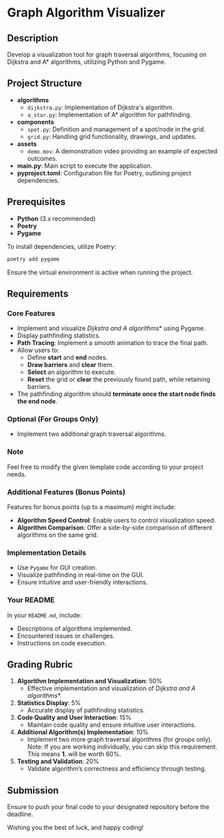 # Graph Algorithm Visualizer

## Description

Develop a visualization tool for graph traversal algorithms, focusing on Dijkstra and A* algorithms, utilizing Python and Pygame.

## Project Structure

- **algorithms**
  - `dijkstra.py`: Implementation of Dijkstra's algorithm.
  - `a_star.py`: Implementation of A* algorithm for pathfinding.
- **components**
  - `spot.py`: Definition and management of a spot/node in the grid.
  - `grid.py`: Handling grid functionality, drawings, and updates.
- **assets**
  - `demo.mov`: A demonstration video providing an example of expected outcomes.
- **main.py**: Main script to execute the application.
- **pyproject.toml**: Configuration file for Poetry, outlining project dependencies.

## Prerequisites

- **Python** (3.x recommended)
- **Poetry**
- **Pygame**

To install dependencies, utilize Poetry:
```bash
poetry add pygame
```

Ensure the virtual environment is active when running the project.

## Requirements

### Core Features

- Implement and visualize **Dijkstra and A* algorithms** using Pygame.
- Display pathfinding statistics.
- **Path Tracing**: Implement a smooth animation to trace the final path.
- Allow users to:
  - Define **start** and **end** nodes.
  - **Draw barriers** and **clear** them.
  - **Select** an algorithm to execute.
  - **Reset** the grid or **clear** the previously found path, while retaining barriers.
- The pathfinding algorithm should **terminate once the start node finds the end node**.

### Optional (For Groups Only)

- Implement two additional graph traversal algorithms.

### Note

Feel free to modify the given template code according to your project needs.

### Additional Features (Bonus Points)

Features for bonus points (up to a maximum) might include:
- **Algorithm Speed Control**: Enable users to control visualization speed.
- **Algorithm Comparison**: Offer a side-by-side comparison of different algorithms on the same grid.

### Implementation Details

- Use ```Pygame``` for GUI creation.
- Visualize pathfinding in real-time on the GUI.
- Ensure intuitive and user-friendly interactions.

### Your README

In your ```README.md```, include:
- Descriptions of algorithms implemented.
- Encountered issues or challenges.
- Instructions on code execution.

## Grading Rubric

1. **Algorithm Implementation and Visualization**: 50%
   - Effective implementation and visualization of **Dijkstra and A* algorithms**.
2. **Statistics Display**: 5%
   - Accurate display of pathfinding statistics.
3. **Code Quality and User Interaction**: 15%
   - Maintain code quality and ensure intuitive user interactions.
4. **Additional Algorithm(s) Implementation**: 10% 
   - Implement two more graph traversal algorithms (for groups only).
   Note: If you are working individually, you can skip this requirement. This means **1.** will be worth 60%.
5. **Testing and Validation**: 20%
   - Validate algorithm’s correctness and efficiency through testing.

## Submission

Ensure to push your final code to your designated repository before the deadline.

Wishing you the best of luck, and happy coding!
